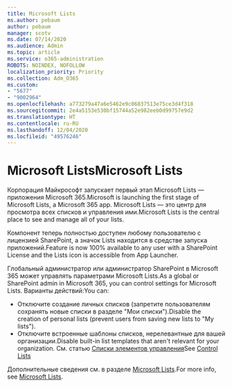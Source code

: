 ```yaml
---
title: Microsoft Lists
ms.author: pebaum
author: pebaum
manager: scotv
ms.date: 07/14/2020
ms.audience: Admin
ms.topic: article
ms.service: o365-administration
ROBOTS: NOINDEX, NOFOLLOW
localization_priority: Priority
ms.collection: Adm_O365
ms.custom:
- "5677"
- "9002964"
ms.openlocfilehash: a773279a47a6e5462e9c06837513e75ce3d4f318
ms.sourcegitcommit: 2e4a5153e530bf15744a52e982eeb0d99757e9d2
ms.translationtype: HT
ms.contentlocale: ru-RU
ms.lasthandoff: 12/04/2020
ms.locfileid: "49576246"
---
```

# <a name="microsoft-lists"></a><span data-ttu-id="dcb49-102">Microsoft Lists</span><span class="sxs-lookup"><span data-stu-id="dcb49-102">Microsoft Lists</span></span>

<span data-ttu-id="dcb49-103">Корпорация Майкрософт запускает первый этап Microsoft Lists — приложения Microsoft 365.</span><span class="sxs-lookup"><span data-stu-id="dcb49-103">Microsoft is launching the first stage of Microsoft Lists, a Microsoft 365 app.</span></span> <span data-ttu-id="dcb49-104">Microsoft Lists — это центр для просмотра всех списков и управления ими.</span><span class="sxs-lookup"><span data-stu-id="dcb49-104">Microsoft Lists is the central place to see and manage all of your lists.</span></span>  
  
<span data-ttu-id="dcb49-105">Компонент теперь полностью доступен любому пользователю с лицензией SharePoint, а значок Lists находится в средстве запуска приложений.</span><span class="sxs-lookup"><span data-stu-id="dcb49-105">Feature is now 100% available to any user with a SharePoint License and the Lists icon is accessible from App Launcher.</span></span>

<span data-ttu-id="dcb49-106">Глобальный администратор или администратор SharePoint в Microsoft 365 может управлять параметрами Microsoft Lists.</span><span class="sxs-lookup"><span data-stu-id="dcb49-106">As a global or SharePoint admin in Microsoft 365, you can control settings for Microsoft Lists.</span></span> <span data-ttu-id="dcb49-107">Варианты действий:</span><span class="sxs-lookup"><span data-stu-id="dcb49-107">You can:</span></span>

- <span data-ttu-id="dcb49-108">Отключите создание личных списков (запретите пользователям сохранять новые списки в разделе "Мои списки").</span><span class="sxs-lookup"><span data-stu-id="dcb49-108">Disable the creation of personal lists (prevent users from saving new lists to "My lists").</span></span>
- <span data-ttu-id="dcb49-109">Отключите встроенные шаблоны списков, нерелевантные для вашей организации.</span><span class="sxs-lookup"><span data-stu-id="dcb49-109">Disable built-in list templates that aren't relevant for your organization.</span></span>
<span data-ttu-id="dcb49-110">См. статью [Списки элементов управления](https://docs.microsoft.com/sharepoint/control-lists)</span><span class="sxs-lookup"><span data-stu-id="dcb49-110">See [Control Lists](https://docs.microsoft.com/sharepoint/control-lists)</span></span>

<span data-ttu-id="dcb49-111">Дополнительные сведения см. в разделе [Microsoft Lists](https://aka.ms/microsoftlists).</span><span class="sxs-lookup"><span data-stu-id="dcb49-111">For more info, see [Microsoft Lists](https://aka.ms/microsoftlists).</span></span>
